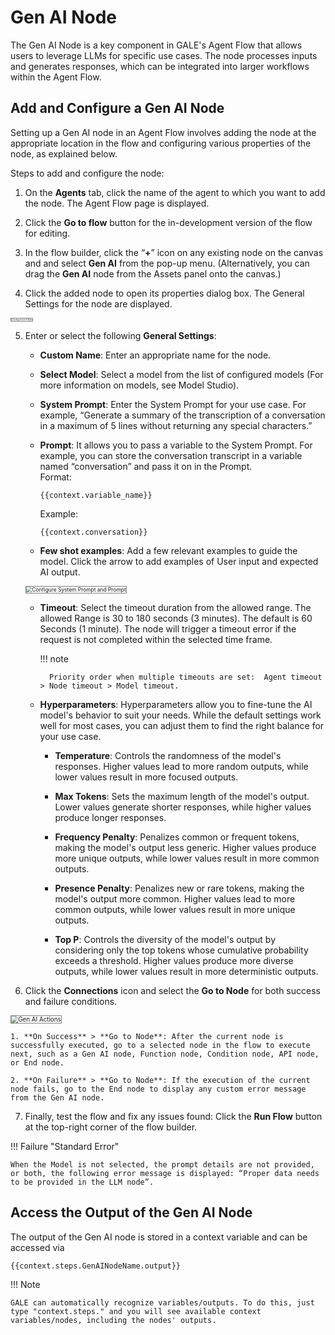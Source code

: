 # Gen AI Node

The Gen AI Node is a key component in GALE's Agent Flow that allows users to leverage LLMs for specific use cases. The node processes inputs and generates responses, which can be integrated into larger workflows within the Agent Flow.

## Add and Configure a Gen AI Node

Setting up a Gen AI node in an Agent Flow involves adding the node at the appropriate location in the flow and configuring various properties of the node, as explained below.

Steps to add and configure the node:

1. On the **Agents** tab, click the name of the agent to which you want to add the node. The Agent Flow page is displayed. 

2. Click the **Go to flow** button for the in-development version of the flow for editing.

3. In the flow builder, click the “**+**” icon on any existing node on the canvas and and select **Gen AI** from the pop-up menu. (Alternatively, you can drag the **Gen AI** node from the Assets panel onto the canvas.)  

4. Click the added node to open its properties dialog box. The General Settings for the node are displayed.  
<img src="../images/configure-gen-ai-node.png" alt="Configure Gen AI Node" title="Configure Gen AI Node" style="border: 1px solid gray; zoom:20%;">

5. Enter or select the following **General Settings**:

    * **Custom Name**: Enter an appropriate name for the node.

    * **Select Model**: Select a model from the list of configured models (For more information on models, see Model Studio).

    * **System Prompt**: Enter the System Prompt for your use case. 
    For example, “Generate a summary of the transcription of a conversation in a maximum of 5 lines without returning any special characters.”

    * **Prompt**: It allows you to pass a variable to the System Prompt. For example, you can store the conversation transcript in a variable named “conversation” and pass it on in the Prompt.  
    Format:

        `{{context.variable_name}}`

         Example:

        `{{context.conversation}}`

    * **Few shot examples**: Add a few relevant examples to guide the model. Click the arrow to add examples of User input and expected AI output.  
    <img src="../images/gen-ai-node-summarization.png" alt="Configure System Prompt and Prompt" title="Configure System Prompt and Prompt" style="border: 1px solid gray; zoom:60%;"> 

    * **Timeout**: Select the timeout duration from the allowed range.
    The allowed Range is 30 to 180 seconds (3 minutes). The
    default is 60 Seconds (1 minute).
    The node will trigger a timeout error if the request is not completed within the selected time frame.

        !!! note 

            Priority order when multiple timeouts are set:  Agent timeout > Node timeout > Model timeout.


    * **Hyperparameters**: Hyperparameters allow you to fine-tune the AI model's behavior to suit your needs. While the default settings work well for most cases, you can adjust them to find the right balance for your use case.

        * **Temperature**: Controls the randomness of the model's responses. Higher values lead to more random outputs, while lower values result in more focused outputs.

        * **Max Tokens**: Sets the maximum length of the model's output. Lower values generate shorter responses, while higher values produce longer responses.

        * **Frequency Penalty**: Penalizes common or frequent tokens, making the model's output less generic. Higher values produce more unique outputs, while lower values result in more common outputs.

        * **Presence Penalty**: Penalizes new or rare tokens, making the model's output more common. Higher values lead to more common outputs, while lower values result in more unique outputs.

        * **Top P**: Controls the diversity of the model's output by considering only the top tokens whose cumulative probability exceeds a threshold. Higher values produce more diverse outputs, while lower values result in more deterministic outputs.

6. Click the **Connections** icon and select the **Go to Node** for both success and failure conditions.  
<img src="../images/gen-ai-connections.png" alt="Gen AI Actions" title="Gen AI Actions" style="border: 1px solid gray; zoom:70%;">

    1. **On Success** > **Go to Node**: After the current node is successfully executed, go to a selected node in the flow to execute next, such as a Gen AI node, Function node, Condition node, API node, or End node.

    2. **On Failure** > **Go to Node**: If the execution of the current node fails, go to the End node to display any custom error message from the Gen AI node.

7. Finally, test the flow and fix any issues found: Click the **Run Flow** button at the top-right corner of the flow builder.

!!! Failure "Standard Error"

    When the Model is not selected, the prompt details are not provided, or both, the following error message is displayed: “Proper data needs to be provided in the LLM node”.

## Access the Output of the Gen AI Node

The output of the Gen AI node is stored in a context variable and can be accessed via

`{{context.steps.GenAINodeName.output}}`

!!! Note

    GALE can automatically recognize variables/outputs. To do this, just type "context.steps." and you will see available context variables/nodes, including the nodes' outputs.